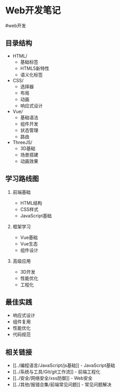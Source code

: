 # Web开发笔记

#web开发

## 目录结构

- HTML/
  - 基础标签
  - HTML5新特性
  - 语义化标签
- CSS/
  - 选择器
  - 布局
  - 动画
  - 响应式设计
- Vue/
  - 基础语法
  - 组件开发
  - 状态管理
  - 路由
- ThreeJS/
  - 3D基础
  - 场景搭建
  - 动画效果

## 学习路线图

1. 前端基础
   - HTML结构
   - CSS样式
   - JavaScript基础

2. 框架学习
   - Vue基础
   - Vue生态
   - 组件设计

3. 高级应用
   - 3D开发
   - 性能优化
   - 工程化

## 最佳实践

- 响应式设计
- 组件复用
- 性能优化
- 代码规范

## 相关链接

- [[../编程语言/JavaScript/js基础]] - JavaScript基础
- [[../系统与工具/Git/git工作流]] - 前端工程化
- [[../安全/网络安全/xss防御]] - Web安全
- [[../其他/报错合集/前端常见问题]] - 常见问题解决 